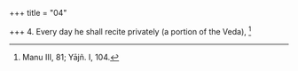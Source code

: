 +++
title = "04"

+++
4. Every day he shall recite privately (a portion of the Veda), [^4] 


[^4]:  Manu III, 81; Yājñ. I, 104.
